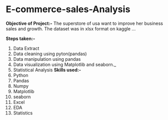 # E-commerce-sales-Analysis
**Objective of Project:-**
The superstore of usa want to improve her business sales and growth.
The dataset was in xlsx format on kaggle ...

**Steps taken:-**
1. Data Extract
2. Data cleaning using pyton(pandas)
3. Data manipulation using pandas
4. Data visualization using Matplotlib and seaborn._
5. Statistical Analysis
**Skills used:-**
 1. Python
 2. Pandas
 3. Numpy
 4. Matplotlib
 5. seaborn
 6. Excel
 7. EDA
 8. Statistics
    
